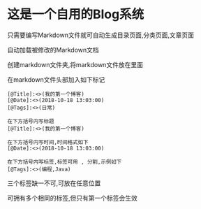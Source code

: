 # 这是一个自用的Blog系统
只需要编写Markdown文件就可自动生成目录页面,分类页面,文章页面

自动加载被修改的Markdown文档

创建markdown文件夹,将markdown文件放在里面

在markdown文件头部加入如下标记

```
[@Title]:<>(我的第一个博客)
[@Date]:<>(2018-10-18 13:03:00)
[@Tags]:<>(日常)
```

```
在下方括号内写标题
[@Title]:<>(我的第一个博客)
```

```
在下方括号内写时间,时间格式如下
[@Date]:<>(2018-10-18 13:03:00)
```

```
在下方括号内写标签,标签可用 , 分割,示例如下
[@Tags]:<>(编程,Java)
```

三个标签缺一不可,可放在任意位置

可拥有多个相同的标签,但只有第一个标签会生效